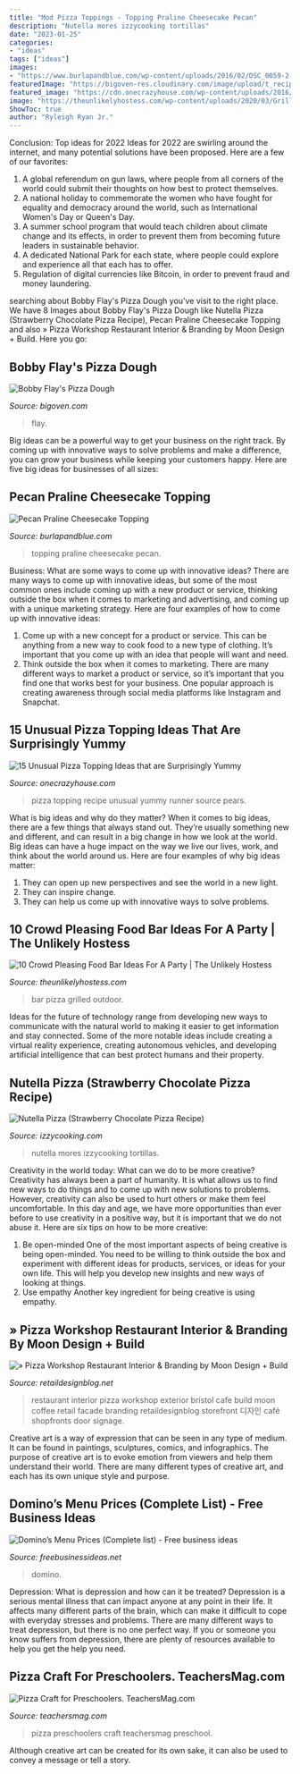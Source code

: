 ```yaml
---
title: "Mod Pizza Toppings - Topping Praline Cheesecake Pecan"
description: "Nutella mores izzycooking tortillas"
date: "2023-01-25"
categories:
- "ideas"
tags: ["ideas"]
images:
- "https://www.burlapandblue.com/wp-content/uploads/2016/02/DSC_0059-2-1.jpg"
featuredImage: "https://bigoven-res.cloudinary.com/image/upload/t_recipe-1280/bobby-flays-pizza-dough-40c37a037ae70d570d79d647.jpg"
featured_image: "https://cdn.onecrazyhouse.com/wp-content/uploads/2016/09/PearProsciuttoGorgonzolaPizza.jpg"
image: "https://theunlikelyhostess.com/wp-content/uploads/2020/03/Grilled-Pizza-Party-blackboxsummer-_zpsh8kchgez.jpg"
ShowToc: true
author: "Ryleigh Ryan Jr."
---
```



Conclusion: Top ideas for 2022
Ideas for 2022 are swirling around the internet, and many potential solutions have been proposed. Here are a few of our favorites: 
1. A global referendum on gun laws, where people from all corners of the world could submit their thoughts on how best to protect themselves. 
2. A national holiday to commemorate the women who have fought for equality and democracy around the world, such as International Women's Day or Queen's Day. 
3. A summer school program that would teach children about climate change and its effects, in order to prevent them from becoming future leaders in sustainable behavior. 
4. A dedicated National Park for each state, where people could explore and experience all that each has to offer. 
5. Regulation of digital currencies like Bitcoin, in order to prevent fraud and money laundering.

	

		
searching about Bobby Flay&#039;s Pizza Dough you've visit to the right place. We have 8 Images about Bobby Flay&#039;s Pizza Dough like Nutella Pizza (Strawberry Chocolate Pizza Recipe), Pecan Praline Cheesecake Topping and also » Pizza Workshop Restaurant Interior &amp; Branding by Moon Design + Build. Here you go:
		
    
## Bobby Flay&#039;s Pizza Dough

<img loading=lazy src="https://bigoven-res.cloudinary.com/image/upload/t_recipe-1280/bobby-flays-pizza-dough-40c37a037ae70d570d79d647.jpg" onerror="this.onerror=null;this.src='https://tse4.mm.bing.net/th?id=OIP.sVbpmaaDcuDyrTaz0zHgWgHaHa&amp;pid=15.1';" alt="Bobby Flay&#039;s Pizza Dough">

_Source: bigoven.com_

>flay. 

	

Big ideas can be a powerful way to get your business on the right track. By coming up with innovative ways to solve problems and make a difference, you can grow your business while keeping your customers happy. Here are five big ideas for businesses of all sizes: 

    
## Pecan Praline Cheesecake Topping

<img loading=lazy src="https://www.burlapandblue.com/wp-content/uploads/2016/02/DSC_0059-2-1.jpg" onerror="this.onerror=null;this.src='https://tse3.mm.bing.net/th?id=OIP.wfMdz1WHpa19v4p-ma172AHaLS&amp;pid=15.1';" alt="Pecan Praline Cheesecake Topping">

_Source: burlapandblue.com_

>topping praline cheesecake pecan. 

	

Business: What are some ways to come up with innovative ideas?
There are many ways to come up with innovative ideas, but some of the most common ones include coming up with a new product or service, thinking outside the box when it comes to marketing and advertising, and coming up with a unique marketing strategy. Here are four examples of how to come up with innovative ideas: 
1. Come up with a new concept for a product or service. This can be anything from a new way to cook food to a new type of clothing. It’s important that you come up with an idea that people will want and need. 
2. Think outside the box when it comes to marketing. There are many different ways to market a product or service, so it’s important that you find one that works best for your business. One popular approach is creating awareness through social media platforms like Instagram and Snapchat.

    
## 15 Unusual Pizza Topping Ideas That Are Surprisingly Yummy

<img loading=lazy src="https://cdn.onecrazyhouse.com/wp-content/uploads/2016/09/PearProsciuttoGorgonzolaPizza.jpg" onerror="this.onerror=null;this.src='https://tse4.mm.bing.net/th?id=OIP.94M2PWoqpw-pkX5yc_lm6gHaLH&amp;pid=15.1';" alt="15 Unusual Pizza Topping Ideas that are Surprisingly Yummy">

_Source: onecrazyhouse.com_

>pizza topping recipe unusual yummy runner source pears. 

	

What is big ideas and why do they matter?
When it comes to big ideas, there are a few things that always stand out. They’re usually something new and different, and can result in a big change in how we look at the world. Big ideas can have a huge impact on the way we live our lives, work, and think about the world around us. Here are four examples of why big ideas matter: 
1. They can open up new perspectives and see the world in a new light.
2. They can inspire change.
3. They can help us come up with innovative ways to solve problems.

    
## 10 Crowd Pleasing Food Bar Ideas For A Party | The Unlikely Hostess

<img loading=lazy src="https://theunlikelyhostess.com/wp-content/uploads/2020/03/Grilled-Pizza-Party-blackboxsummer-_zpsh8kchgez.jpg" onerror="this.onerror=null;this.src='https://tse2.mm.bing.net/th?id=OIP.bwSLPBS2qKCEP9HAoB_xaAHaLL&amp;pid=15.1';" alt="10 Crowd Pleasing Food Bar Ideas For A Party | The Unlikely Hostess">

_Source: theunlikelyhostess.com_

>bar pizza grilled outdoor. 

	

Ideas for the future of technology range from developing new ways to communicate with the natural world to making it easier to get information and stay connected. Some of the more notable ideas include creating a virtual reality experience, creating autonomous vehicles, and developing artificial intelligence that can best protect humans and their property.

    
## Nutella Pizza (Strawberry Chocolate Pizza Recipe)

<img loading=lazy src="https://izzycooking.com/wp-content/uploads/2021/02/Nutella-Pizza-2.jpg" onerror="this.onerror=null;this.src='https://tse2.mm.bing.net/th?id=OIP.KkVg2Eyd-5_-2-muk_O5GAHaLH&amp;pid=15.1';" alt="Nutella Pizza (Strawberry Chocolate Pizza Recipe)">

_Source: izzycooking.com_

>nutella mores izzycooking tortillas. 

	

Creativity in the world today: What can we do to be more creative?
Creativity has always been a part of humanity. It is what allows us to find new ways to do things and to come up with new solutions to problems. However, creativity can also be used to hurt others or make them feel uncomfortable. In this day and age, we have more opportunities than ever before to use creativity in a positive way, but it is important that we do not abuse it. Here are six tips on how to be more creative: 
1. Be open-minded
One of the most important aspects of being creative is being open-minded. You need to be willing to think outside the box and experiment with different ideas for products, services, or ideas for your own life. This will help you develop new insights and new ways of looking at things. 
2. Use empathy
Another key ingredient for being creative is using empathy.

    
## » Pizza Workshop Restaurant Interior &amp; Branding By Moon Design + Build

<img loading=lazy src="http://retaildesignblog.net/wp-content/uploads/2016/01/Pizza-Workshop-by-Moon-Design-Build-Bristol-UK-03.jpg" onerror="this.onerror=null;this.src='https://tse4.mm.bing.net/th?id=OIP.OcPhMwrwf4PnCdXwS6aEgAHaKF&amp;pid=15.1';" alt="» Pizza Workshop Restaurant Interior &amp; Branding by Moon Design + Build">

_Source: retaildesignblog.net_

>restaurant interior pizza workshop exterior bristol cafe build moon coffee retail facade branding retaildesignblog storefront 디자인 café shopfronts door signage. 

	

Creative art is a way of expression that can be seen in any type of medium. It can be found in paintings, sculptures, comics, and infographics. The purpose of creative art is to evoke emotion from viewers and help them understand their world. There are many different types of creative art, and each has its own unique style and purpose.

    
## Domino’s Menu Prices (Complete List) - Free Business Ideas

<img loading=lazy src="https://i0.wp.com/www.freebusinessideas.net/wp-content/uploads/2019/02/dominos-pizza-menu-prices.png?resize=696%2C936&amp;ssl=1" onerror="this.onerror=null;this.src='https://tse3.mm.bing.net/th?id=OIP.N7bKEw5inGWldv2wSLozQgHaJ9&amp;pid=15.1';" alt="Domino’s Menu Prices (Complete list) - Free business ideas">

_Source: freebusinessideas.net_

>domino. 

	

Depression: What is depression and how can it be treated?
Depression is a serious mental illness that can impact anyone at any point in their life. It affects many different parts of the brain, which can make it difficult to cope with everyday stresses and problems. There are many different ways to treat depression, but there is no one perfect way. If you or someone you know suffers from depression, there are plenty of resources available to help you get the help you need.

    
## Pizza Craft For Preschoolers. TeachersMag.com

<img loading=lazy src="http://teachersmag.com/wp-content/uploads/2020/05/pizza3.jpg" onerror="this.onerror=null;this.src='https://tse3.mm.bing.net/th?id=OIP.RgW2Ohr0Rk6IN0tW7jpgsgHaHt&amp;pid=15.1';" alt="Pizza Craft for Preschoolers. TeachersMag.com">

_Source: teachersmag.com_

>pizza preschoolers craft teachersmag preschool. 

	

Although creative art can be created for its own sake, it can also be used to convey a message or tell a story.

